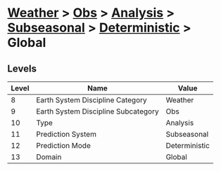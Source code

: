 # [Weather](../../../../..) > [Obs](../../../..) > [Analysis](../../..) > [Subseasonal](../..) > [Deterministic](..) > Global

## Levels

| Level | Name | Value |
|-----|-----|-----|
| 8 | Earth System Discipline Category | Weather |
| 9 | Earth System Discipline Subcategory | Obs |
| 10 | Type | Analysis |
| 11 | Prediction System | Subseasonal |
| 12 | Prediction Mode | Deterministic |
| 13 | Domain | Global |
